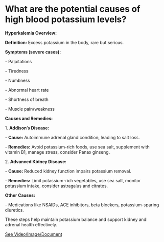 # What are the potential causes of high blood potassium levels?

**Hyperkalemia Overview:**

**Definition:** Excess potassium in the body, rare but serious.

**Symptoms (severe cases):**

\- Palpitations

\- Tiredness

\- Numbness

\- Abnormal heart rate

\- Shortness of breath

\- Muscle pain/weakness

**Causes and Remedies:**

1\. **Addison’s Disease:**

\- **Cause:** Autoimmune adrenal gland condition, leading to salt loss.

\- **Remedies:** Avoid potassium-rich foods, use sea salt, supplement with vitamin B1, manage stress, consider Panax ginseng.

2\. **Advanced Kidney Disease:**

\- **Cause:** Reduced kidney function impairs potassium removal.

\- **Remedies:** Limit potassium-rich vegetables, use sea salt, monitor potassium intake, consider astragalus and citrates.

**Other Causes:**

\- Medications like NSAIDs, ACE inhibitors, beta blockers, potassium-sparing diuretics.

These steps help maintain potassium balance and support kidney and adrenal health effectively.

 [See Video/Image/Document](https://hls-player.drberg.com/asset?path=migrated-assets/hyperkalemia-high-blood-potassium-levels-hyperkalemia-symptoms-treatment-drberg)